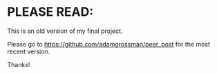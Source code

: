 PLEASE READ:
=========
This is an old version of my final project.

Please go to https://github.com/adamgrossman/peer_post for the most recent version.

Thanks!
